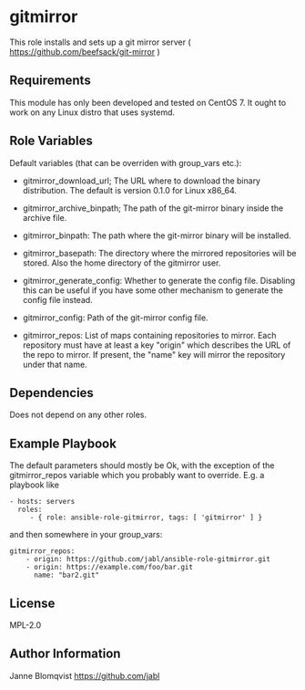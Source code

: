gitmirror
=========

This role installs and sets up a git mirror server (
https://github.com/beefsack/git-mirror )

Requirements
------------

This module has only been developed and tested on CentOS 7. It ought
to work on any Linux distro that uses systemd.

Role Variables
--------------

Default variables (that can be overriden with group_vars etc.):

- gitmirror_download_url; The URL where to download the binary
  distribution. The default is version 0.1.0 for Linux x86_64.  

- gitmirror_archive_binpath; The path of the git-mirror binary inside
  the archive file.

- gitmirror_binpath: The path where the git-mirror binary will be
  installed.

- gitmirror_basepath: The directory where the mirrored repositories
  will be stored. Also the home directory of the gitmirror user.

- gitmirror_generate_config: Whether to generate the config
  file. Disabling this can be useful if you have some other mechanism
  to generate the config file instead.

- gitmirror_config: Path of the git-mirror config file.

- gitmirror_repos: List of maps containing repositories to
  mirror. Each repository must have at least a key "origin" which
  describes the URL of the repo to mirror. If present, the "name" key
  will mirror the repository under that name.


Dependencies
------------

Does not depend on any other roles.

Example Playbook
----------------

The default parameters should mostly be Ok, with the exception of the
gitmirror_repos variable which you probably want to override. E.g. a
playbook like

    - hosts: servers
      roles:
         - { role: ansible-role-gitmirror, tags: [ 'gitmirror' ] }

and then somewhere in your group_vars:

    gitmirror_repos:
        - origin: https://github.com/jabl/ansible-role-gitmirror.git
        - origin: https://example.com/foo/bar.git
          name: "bar2.git"

License
-------

MPL-2.0

Author Information
------------------

Janne Blomqvist  https://github.com/jabl
